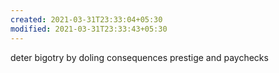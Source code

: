 ```yaml
---
created: 2021-03-31T23:33:04+05:30
modified: 2021-03-31T23:33:43+05:30
---
```


deter bigotry by doling consequences prestige and paychecks